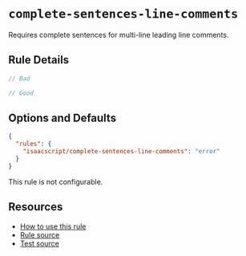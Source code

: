 # `complete-sentences-line-comments`

Requires complete sentences for multi-line leading line comments.

## Rule Details

```ts
// Bad

// Good
```

## Options and Defaults

```json
{
  "rules": {
    "isaacscript/complete-sentences-line-comments": "error"
  }
}
```

This rule is not configurable.

## Resources

- [How to use this rule](../../README.md#install--usage)
- [Rule source](../../src/rules/complete-sentences-line-comments.ts)
- [Test source](../../tests/rules/complete-sentences-line-comments.test.ts)
